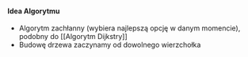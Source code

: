 #### Idea Algorytmu
- Algorytm zachłanny (wybiera najlepszą opcję w danym momencie), podobny do [[Algorytm Dijkstry]]
- Budowę drzewa zaczynamy od dowolnego wierzchołka